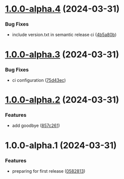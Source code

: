 # [1.0.0-alpha.4](https://github.com/kahojyun/semantic-release-test/compare/v1.0.0-alpha.3...v1.0.0-alpha.4) (2024-03-31)


### Bug Fixes

* include version.txt in semantic release ci ([4b5a80b](https://github.com/kahojyun/semantic-release-test/commit/4b5a80b6154dfc957b04b2c8d16b39ffb8dcee8d))

# [1.0.0-alpha.3](https://github.com/kahojyun/semantic-release-test/compare/v1.0.0-alpha.2...v1.0.0-alpha.3) (2024-03-31)


### Bug Fixes

* ci configuration ([75d43ec](https://github.com/kahojyun/semantic-release-test/commit/75d43ec55055c0b6e4d8398036218f7929e81d8c))

# [1.0.0-alpha.2](https://github.com/kahojyun/semantic-release-test/compare/v1.0.0-alpha.1...v1.0.0-alpha.2) (2024-03-31)


### Features

* add goodbye ([857c261](https://github.com/kahojyun/semantic-release-test/commit/857c261e92c283c93bcde40ef01163d94e5f8d13))

# 1.0.0-alpha.1 (2024-03-31)


### Features

* preparing for first release ([0582813](https://github.com/kahojyun/semantic-release-test/commit/0582813dbc61a12226bd2be9ea6de59ebd95cfaa))
